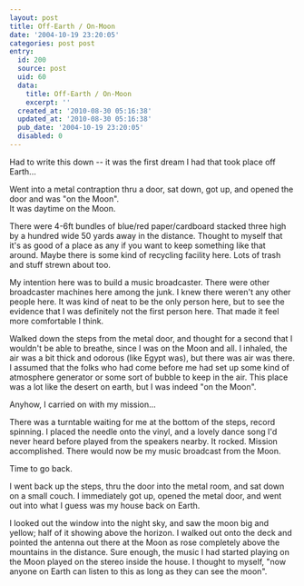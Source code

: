 ```yaml
---
layout: post
title: Off-Earth / On-Moon
date: '2004-10-19 23:20:05'
categories: post post
entry:
  id: 200
  source: post
  uid: 60
  data:
    title: Off-Earth / On-Moon
    excerpt: ''
  created_at: '2010-08-30 05:16:38'
  updated_at: '2010-08-30 05:16:38'
  pub_date: '2004-10-19 23:20:05'
  disabled: 0
---
```

Had to write this down -- it was the first dream I had
that took place off Earth...

Went into a metal contraption thru a door, sat down,
got up, and opened the door and was "on the Moon".  
It was daytime on the Moon.

There were 4-6ft bundles of blue/red paper/cardboard
stacked three high by a hundred wide 50 yards away in
the distance.  Thought to myself that it's as good of
a place as any if you want to keep something like that
around.  Maybe there is some kind of recycling
facility here.  Lots of trash and stuff strewn about
too.

My intention here was to build a music broadcaster. 
There were other broadcaster machines here among the
junk.  I knew there weren't any other people here.  It
was kind of neat to be the only person here, but to
see the evidence that I was definitely not the first
person here.  That made it feel more comfortable I
think.

Walked down the steps from the metal door, and thought
for a second that I wouldn't be able to breathe, since
I was on the Moon and all.  I inhaled, the air was a
bit thick and odorous (like Egypt was), but there was
air was there.  I assumed that the folks who had come
before me had set up some kind of atmosphere generator
or some sort of bubble to keep in the air.  This place
was a lot like the desert on earth, but I was indeed
"on the Moon".  

Anyhow, I carried on with my mission...

There was a turntable waiting for me at the bottom of
the steps, record spinning.  I placed the needle onto
the vinyl, and a lovely dance song I'd never heard
before played from the speakers nearby.  It rocked. 
Mission accomplished.  There would now be my music
broadcast from the Moon.

Time to go back.

I went back up the steps, thru the door into the metal
room, and sat down on a small couch.  I immediately
got up, opened the metal door, and went out into what
I guess was my house back on Earth.

I looked out the window into the night sky, and saw
the moon big and yellow; half of it showing above the
horizon.  I walked out onto the deck and pointed the
antenna out there at the Moon as rose completely above
the mountains in the distance.  Sure enough, the music
I had started playing on the Moon played on the stereo
inside the house.  I thought to myself, "now anyone on
Earth can listen to this as long as they can see the moon".
